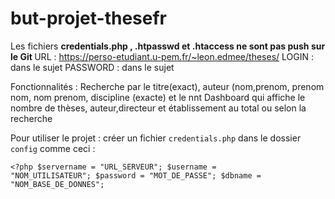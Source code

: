 # but-projet-thesefr
Les fichiers 
<strong>credentials.php , .htpasswd et .htaccess ne sont pas push sur le Git </strong>
URL : https://perso-etudiant.u-pem.fr/~leon.edmee/theses/
LOGIN : dans le sujet
PASSWORD : dans le sujet

Fonctionnalités : Recherche par le titre(exact), auteur (nom,prenom, prenom nom, nom prenom, discipline (exacte) et le nnt
Dashboard qui affiche le nombre de thèses, auteur,directeur et établissement au total ou selon la recherche


Pour utiliser le projet :
créer un fichier <code>credentials.php</code> dans le dossier <code>config</code>
comme ceci :<br>
<code><pre><?php
$servername = "URL_SERVEUR";
$username = "NOM_UTILISATEUR";
$password = "MOT_DE_PASSE";
$dbname = "NOM_BASE_DE_DONNES";
</pre></code>
